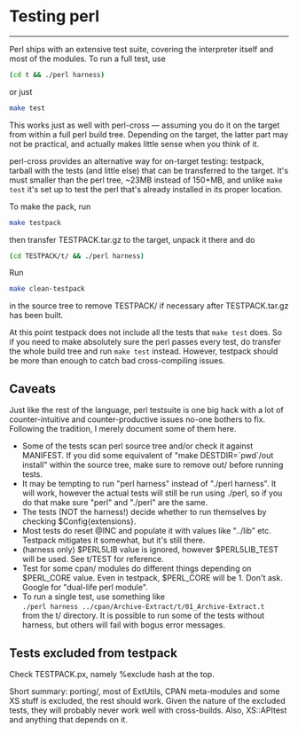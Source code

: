# Testing perl

---

Perl ships with an extensive test suite, covering the interpreter itself
and most of the modules. To run a full test, use

```sh
(cd t && ./perl harness)
```

or just

```sh
make test
```

This works just as well with perl-cross &mdash; assuming you do it on the target
from within a full perl build tree. Depending on the target, the latter part
may not be practical, and actually makes little sense when you think of it.

perl-cross provides an alternative way for on-target testing: testpack,
tarball with the tests (and little else) that can be transferred to the
target. It's must smaller than the perl tree, ~23MB instead of 150+MB,
and unlike `make test` it's set up to test the perl that's already
installed in its proper location.

To make the pack, run

```sh
make testpack
```

then transfer TESTPACK.tar.gz to the target, unpack it there and do

```sh
(cd TESTPACK/t/ && ./perl harness)
```

Run

```sh
make clean-testpack
```

in the source tree to remove TESTPACK/ if necessary after TESTPACK.tar.gz has been built.

At this point testpack does not include all the tests that `make test` does.
So if you need to make absolutely sure the perl passes every test, do transfer the whole
build tree and run `make test` instead. However, testpack should be more than enough
to catch bad cross-compiling issues.

## Caveats

Just like the rest of the language, perl testsuite is one big hack with a lot of
counter-intuitive and counter-productive issues no-one bothers to fix. Following
the tradition, I merely document some of them here.

- Some of the tests scan perl source tree and/or check it against MANIFEST.
  If you did some equivalent of "make DESTDIR=\`pwd\`/out install" within the
  source tree, make sure to remove out/ before running tests.
- It may be tempting to run "perl harness" instead of
  "./perl harness". It will work, however the actual tests will still be run
  using ./perl, so if you do that make sure "perl" and "./perl" are the same.
- The tests (NOT the harness!) decide whether to run themselves by checking
  $Config{extensions}.
- Most tests do reset @INC and populate it with values like "../lib" etc.
  Testpack mitigates it somewhat, but it's still there.
- (harness only) $PERL5LIB value is ignored, however $PERL5LIB_TEST will be used.
  See t/TEST for reference.
- Test for some cpan/ modules do different things depending on $PERL_CORE value.
  Even in testpack, $PERL_CORE will be 1. Don't ask. Google for "dual-life perl module".
- To run a single test, use something like   
  `./perl harness ../cpan/Archive-Extract/t/01_Archive-Extract.t`   
  from the t/ directory. It is possible to run some of the tests without harness,
  but others will fail with bogus error messages.

## Tests excluded from testpack

Check TESTPACK.px, namely %exclude hash at the top.

Short summary: porting/, most of ExtUtils, CPAN meta-modules and some XS stuff is excluded,
the rest should work. Given the nature of the excluded tests, they will probably never work
well with cross-builds. Also, XS::APItest and anything that depends on it.
